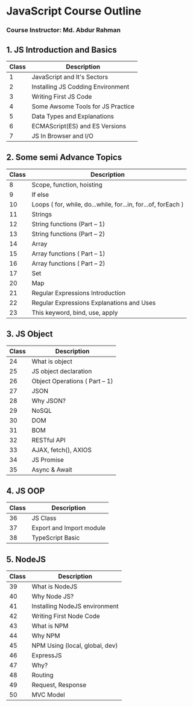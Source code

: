 # JavaScript Course Outline
### Course Instructor: Md. Abdur Rahman

## 1. JS Introduction and Basics

| Class | Description |
| --- | --- |
| 1 | JavaScript and It's Sectors |
| 2 | Installing JS Codding Environment |
| 3 | Writing First JS Code |
| 4 | Some Awsome Tools for JS Practice |
| 5 | Data Types and Explanations |
| 6 | ECMAScript(ES) and ES Versions |
| 7 | JS In Browser and I/O |

## 2. Some semi Advance Topics

| Class | Description |
| --- | --- |
| 8 | Scope, function, hoisting |
| 9 | If else |
| 10 | Loops ( for, while, do...while, for...in, for...of, forEach ) |
| 11 | Strings |
| 12 | String functions (Part – 1) |
| 13 | String functions (Part – 2) |
| 14 | Array |
| 15 | Array functions ( Part – 1) |
| 16 | Array functions ( Part – 2) |
| 17 | Set |
| 20 | Map |
| 21 | Regular Expressions Introduction |
| 22 | Regular Expressions Explanations and Uses |
| 23 | This keyword, bind, use, apply |

## 3. JS Object

| Class | Description |
| --- | --- |
| 24 | What is object |
| 25 | JS object declaration |
| 26 | Object Operations ( Part – 1) |
| 27 | JSON |
| 28 | Why JSON? |
| 29 | NoSQL |
| 30 | DOM |
| 31 | BOM |
| 32 | RESTful API |
| 33 | AJAX, fetch(), AXIOS |
| 34 | JS Promise |
| 35 | Async & Await |

## 4. JS OOP

| Class | Description |
| --- | --- |
| 36 | JS Class |
| 37 | Export and Import module |
| 38 | TypeScript Basic |

## 5. NodeJS

| Class | Description |
| --- | --- |
| 39 | What is NodeJS
| 40 | Why Node JS?
| 41 | Installing NodeJS environment
| 42 | Writing First Node Code |
| 43 | What is NPM
| 44 | Why NPM
| 45 | NPM Using (local, global, dev) |
| 46 | ExpressJS
| 47 | Why?
| 48 | Routing
| 49 | Request, Response |
| 50 | MVC Model |